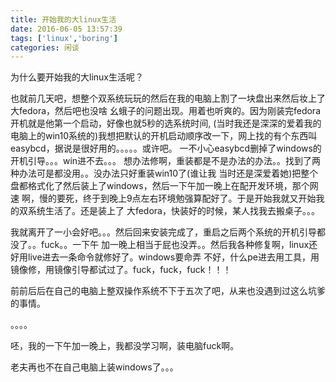 ```yaml
---
title: 开始我的大linux生活
date: 2016-06-05 13:57:39
tags: ['linux','boring']
categories: 闲谈
---
```

为什么要开始我的大linux生活呢？

也就前几天吧，想整个双系统玩玩的然后在我的电脑上割了一块盘出来然后妆上了大fedora，然后吧也没啥
幺蛾子的问题出现。用着也听爽的。因为刚装完fedora开机就是他第一个启动，好像也就5秒的选系统时间,
(当时我还是深深的爱着我的电脑上的win10系统的)我想把默认的开机启动顺序改一下，网上找的有个东西叫<!-- more -->
easybcd，据说是很好用的。。。。。或许吧。
一不小心easybcd删掉了windows的开机引导。。。win进不去。。。
想办法修啊，重装都是不是办法的办法。。找到了两种办法可是都没用。。没办法只好重装win10了(谁让我
当时还是深爱着她)把整个盘都格式化了然后装上了windows，然后一下午加一晚上在配开发环境，那个网速
啊，慢的要死，终于到晚上9点左右环境勉强算配好了。于是开始我就又开始我的双系统生活了。还是装上了
大fedora，快装好的时候，某人找我去搬桌子。。。

我就离开了一小会好吧。。。然后回来安装完成了，重启之后两个系统的开机引导都没了。。fuck。。一下午
加一晚上相当于屁也没弄。。然后我各种修复啊，linux还好用live进去一条命令就修好了。windows要命弄
不好，什么pe进去用工具，用镜像修，用镜像引导都试过了。fuck，fuck，fuck！！！

前前后后在自己的电脑上整双操作系统不下于五次了吧，从来也没遇到过这么坑爹的事情。

。。。。

呸，我的一下午加一晚上，我都没学习啊，装电脑fuck啊。

老夫再也不在自己电脑上装windows了。。。
